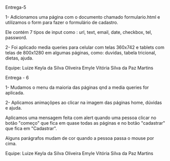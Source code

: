 Entrega-5

1- Adicionamos uma página com o documento chamado formulario.html e utilizamos o form para fazer o formulário de cadastro.

Ele contém 7 tipos de input como : url, text, email, date, checkbox, tel, password.

2- Foi aplicado media queries para celular com telas 360x742 e tablets com telas de 800x1280 em algumas páginas, como: duvidas, tabela tricional, dietas, ajuda.


Equipe: Luize Keyla da Silva Oliveira 
        Emyle Vitória Silva da Paz Martins



Entrega - 6

1- Mudamos o menu da maioria das páginas qnd a media queries for aplicada.

 

2- Aplicamos animaçõpes ao clicar na imagem das páginas home, dúvidas e ajuda.

Aplicamos uma mensagem feita com alert quando uma pessoa clicar no botão "começo" que fica em quase todas as páginas e no botão "cadastrar" que fica em "Cadastrar".

Alguns parágrafos mudam de cor quando a pessoa passa o mouse por cima.


Equipe: Luize Keyla da Silva Oliveira 
        Emyle Vitória Silva da Paz Martins

